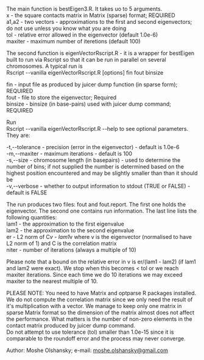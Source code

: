 The main function is bestEigen3.R. It takes uo to 5 arguments.  
x - the square contacts matrix in Matrix (sparse) format; REQUIRED  
a1,a2 - two vectors - approximations to the first and second eigenvectors; do not use unless you know what you are doing  
tol - relative error allowed in the eigenvector (default 1.0e-6)  
maxiter - maximum number of iteretions (default 100)  

The second function is eigenVectorRscript.R - it is a wrapper for bestEigen built to run via Rscript so that it can be run in parallel on several chromosomes. 
A typical run is  
Rscript --vanilla eigenVectorRscript.R [options] fin fout binsize  

fin - input file as produced by juicer dump function (in sparse form); REQUIRED  
fout - file to store the eigenvector; Required  
binsize - binsize (in base-pairs) used with juicer dump command; REQUIRED  

Run  
Rscript --vanilla eigenVectorRscript.R --help
to see optional parameters. They are:  

-t,--tolerance - precision (error in the eigenvector) - default is 1.0e-6  
-m,--maxiter - maximum iterations - default is 100  
-s,--size - chromosome length (in basepairs) - used to determine the number of bins; if not supplied the number is determined based on the highest position encountered and may be slightly smaller than than it should be  
-v,--verbose - whether to output information to stdout (TRUE or FALSE) - default is FALSE


The run produces two files: fout and fout.report. The first one holds the eigenvector. The second one contains run information. The last line lists the following quantities:  
lam1 - the approximation to the first eigenvalue  
lam2 - the approximation to the second eigenvalue  
er - L2 norm of C*v - lam1*v where v is the eigenvector (normalised to have L2 norm of 1) and C is the correlation matrix  
niter - number of iterations (always a multiple of 10)  

Please note that a bound on the relative error in v is er/(lam1 - lam2) (if lam1 and lam2 were exact). We stop when this becomes < tol or we reach maxiter iterations. Since each time we do 10 iterations we may exceed maxiter to the nearest multiple of 10.

PLEASE NOTE:
You need to have Matrix and optparse R packages installed.  
We do not compute the correlation matrix since we only need the result of it's multiplication with a vector. We manage to keep only one matrix in sparse Matrix format so the dimension of the matrix almost does not affect the performance. What matters is the number of non-zero elements in the contact matrix produced by juicer dump command.  
Do not attempt to use tolerance (tol) smaller than 1.0e-15 since it is comparable to the roundoff error and the process may never converge.

Author: Moshe Olshansky;  e-mail: moshe.olshansky@gmail.com
 
